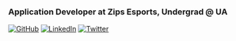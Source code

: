 ### Application Developer at Zips Esports, Undergrad @ UA

[![GitHub](https://img.shields.io/badge/-themaxdavitt--?color=transparent&logoColor=171515&style=flat-square&logo=github&link=https://github.com/themaxdavitt)](https://github.com/themaxdavitt) [![LinkedIn](https://img.shields.io/badge/-themaxdavitt--?color=transparent&logoColor=2867B2&style=flat-square&logo=linkedin&link=https://www.linkedin.com/in/themaxdavitt/)](https://www.linkedin.com/in/themaxdavitt/) [![Twitter](https://img.shields.io/badge/-themaxdavitt--?color=transparent&style=flat-square&logo=twitter&link=https://twitter.com/themaxdavitt)](https://twitter.com/themaxdavitt)

<!--
**themaxdavitt/themaxdavitt** is a ✨ _special_ ✨ repository because its `README.md` (this file) appears on your GitHub profile.

Here are some ideas to get you started:

- 🔭 I’m currently working on ...
- 🌱 I’m currently learning ...
- 👯 I’m looking to collaborate on ...
- 🤔 I’m looking for help with ...
- 💬 Ask me about ...
- 📫 How to reach me: ...
- 😄 Pronouns: ...
- ⚡ Fun fact: ...
-->
